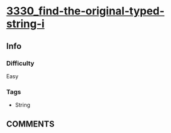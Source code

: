 # [3330_find-the-original-typed-string-i](https://leetcode.com/problems/find-the-original-typed-string-i)

## Info

### Difficulty

Easy

### Tags

- String

## __COMMENTS__

> 
